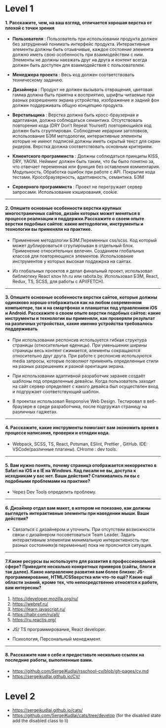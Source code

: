 # Level 1

#### 1. Расскажите, чем, на ваш взгляд, отличается хорошая верстка от плохой с точки зрения
* **Пользователя** : Пользователь при использовании продукта должен без затруднений понимать интерфейс продукта. Интерактивные элементы должны быть отзывчивые, каждое состояние элемента должно иметь свою особенность при взаимодействии с ним. Элементы не должны наезжать друг на друга и контент всегда должен быть доступен для взаимодействия с пользователем.

* **Менеджера проекта** : Весь код должен соответствовать техническому заданию.

* **Дизайнера** : Продукт не должен вызывать отвращения, цветовая гамма должна быть приятна к восприятию, шрифты читаемые при разных разрешениях экрана устройства, изображение и задний фон должен поддерживать общую концепцию продукта.

* **Верстальщика** : Верстка должна быть кросс-браузерная и адаптивная, должна соблюдаться семантика. Отсутствовать повторения кода (DRY Don’t Repeat Yourself) повторяющийся код должен быть сгруппирован. Соблюдение иерархии заголовков, использование БЭМ методологии, интерактивные элементы которые не имеют подписей должны иметь скрытый текст для скрин ридеров. Верстка должна соответствовать основным критериям.

* **Клиентского программиста** : Должны соблюдаться принципы KISS, DRY, YAGNI. Нейминг должен быть таким, что бы было понятно за, что отвечает переменная или функция без оставления комментария. Модульность. Обработка ошибок при работе с API. Покрытие кода тестами. Кроссбраузерность, адаптивность, семантика. БЭМ

* **Серверного программиста** : Проект не перегружает сервер запросами. Использование  кэширования, cookie.
***
#### 2. Опишите основные особенности верстки крупных многостраничных сайтов, дизайн которых может меняться в процессе реализации и поддержки.Расскажите о своем опыте верстки подобных сайтов: какие методологии, инструменты и технологии вы применяли на практике.   

* Применение методологии БЭМ.Переменных css/scss. Код который может дублирроваться сгрупироыван в отдельный блок. Применение относительных велечин. Созданием глобальных классов для повторяющихся элементов. Использование инструментов у которых высокая поддежрка на сайтах.

* Из глобальных проектов я делал финальный проект, использовал библиотеку React клон hh.ru или rabota.by. Использовал БЭМ, React, Redux, TS, SCSS, для работы с API(FETCH).
***
#### 3. Опишите основные особенности верстки сайтов, которые должны одинаково хорошо отображаться как на любом современном компьютере, так и на смартфонах и планшетах под управлением iOS и Android. Расскажите о своем опыте верстки подобных сайтов: какие инструменты и технологии вы применяли, как проверяли результат на различных устройствах, какие именно устройства требовалось поддерживать

* При использовании респонсив используется гибкая структура страницы (относительные еденицы). При уменьшении ширины страницы весь контент сжимается, элементы сокращаются относительно друг друга. При работе с респонсив используются media запросы, которые позволяют применять определенные стили на разных разрешениях и разной орентации экрана.

* При использовании адаптивной разработчик заранее создаёт шаблоны под определенные девайсы. Когда пользователь заходит на сайт сервер определяет с какого девайса был осуществлен вход и подгружает соответствующий шаблон.

* В проектах использовал Responsive Web Design. Тестировал в веб-браузере в среде разработчика, после подгружал страницу на различных гаджетах. 
***
#### 4. Расскажите, какие инструменты помогают вам экономить время в процессе написания, проверки и отладки кода. 

* Webpack, SCSS, TS, React, Potsman, ESlint, Prettier , GitHub. IDE: VSCode(различные плагины). CHrome : dev tools.
***
#### 5. Вам нужно понять, почему страница отображается некорректно в Safari на iOS и в IE на Windows. Код писали не вы, доступа к исходникам у вас нет. Ваши действия? Сталкивались ли вы с подобными проблемами на практике? 

* Через Dev Tools определить проблему.
***
#### 6. Дизайнер отдал вам макет, в котором не показано, как должны выглядеть интерактивные элементы при наведении мыши. Ваши действия? 
* Связаться с дизайнером и уточнить. При отсутствии возможности связи с дизайнером посоветоваться Team Leader. Задать интерактивным элементам минимальную интерактивность при разных состояниях(в переменные) пока не прояснится ситуация.
***
#### 7.Какие ресурсы вы используете для развития в профессиональной сфере? Приведите несколько конкретных примеров (сайты, блоги и так далее). Какое направление развития вам более близко: JS-программирование, HTML/CSSверстка или что-то ещё? Какие ещё области знаний, кроме тех, что непосредственно относятся к работе, вам интересны?
1. https://developer.mozilla.org/ru/
2. https://webref.ru/
3. https://learn.javascript.ru/
4. https://habr.com/ru/all/
5. https://ru.reactjs.org/

* JS/ TS программирование, React developer.

* Психология, Персональный менеджмент.
***
#### 8. Расскажите нам о себе и предоставьте несколько ссылок на последние работы, выполненные вами.
* https://github.com/SergeiKudlai/rsschool-cv/blob/gh-pages/cv.md
* https://sergeikudlai.github.io/CV/

# Level 2
* https://sergeikudlai.github.io/cats/
* https://github.com/SergeiKudlai/cats/tree/develop 
(for the disabled state add the disabled class to li)
